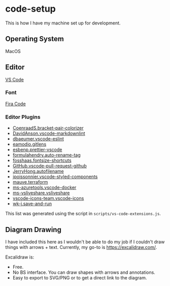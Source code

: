 # code-setup

This is how I have my machine set up for development.

## Operating System

MacOS

## Editor

[VS Code](https://code.visualstudio.com/)

### Font

[Fira Code](https://github.com/tonsky/FiraCode)

### Editor Plugins

- [CoenraadS.bracket-pair-colorizer](https://marketplace.visualstudio.com/items?itemName=CoenraadS.bracket-pair-colorizer)
- [DavidAnson.vscode-markdownlint](https://marketplace.visualstudio.com/items?itemName=DavidAnson.vscode-markdownlint)
- [dbaeumer.vscode-eslint](https://marketplace.visualstudio.com/items?itemName=dbaeumer.vscode-eslint)
- [eamodio.gitlens](https://marketplace.visualstudio.com/items?itemName=eamodio.gitlens)
- [esbenp.prettier-vscode](https://marketplace.visualstudio.com/items?itemName=esbenp.prettier-vscode)
- [formulahendry.auto-rename-tag](https://marketplace.visualstudio.com/items?itemName=formulahendry.auto-rename-tag)
- [fosshaas.fontsize-shortcuts](https://marketplace.visualstudio.com/items?itemName=fosshaas.fontsize-shortcuts)
- [GitHub.vscode-pull-request-github](https://marketplace.visualstudio.com/items?itemName=GitHub.vscode-pull-request-github)
- [JerryHong.autofilename](https://marketplace.visualstudio.com/items?itemName=JerryHong.autofilename)
- [jpoissonnier.vscode-styled-components](https://marketplace.visualstudio.com/items?itemName=jpoissonnier.vscode-styled-components)
- [mauve.terraform](https://marketplace.visualstudio.com/items?itemName=mauve.terraform)
- [ms-azuretools.vscode-docker](https://marketplace.visualstudio.com/items?itemName=ms-azuretools.vscode-docker)
- [ms-vsliveshare.vsliveshare](https://marketplace.visualstudio.com/items?itemName=ms-vsliveshare.vsliveshare)
- [vscode-icons-team.vscode-icons](https://marketplace.visualstudio.com/items?itemName=vscode-icons-team.vscode-icons)
- [wk-j.save-and-run](https://marketplace.visualstudio.com/items?itemName=wk-j.save-and-run)

This list was generated using the script in `scripts/vs-code-extensions.js`.

## Diagram Drawing

I have included this here as I wouldn't be able to do my job if I couldn't draw things with arrows + text. Currently, my go-to is <https://excalidraw.com/>.

Excalidraw is:

- Free.
- No BS interface. You can draw shapes with arrows and annotations.
- Easy to export to SVG/PNG or to get a direct link to the diagram.
